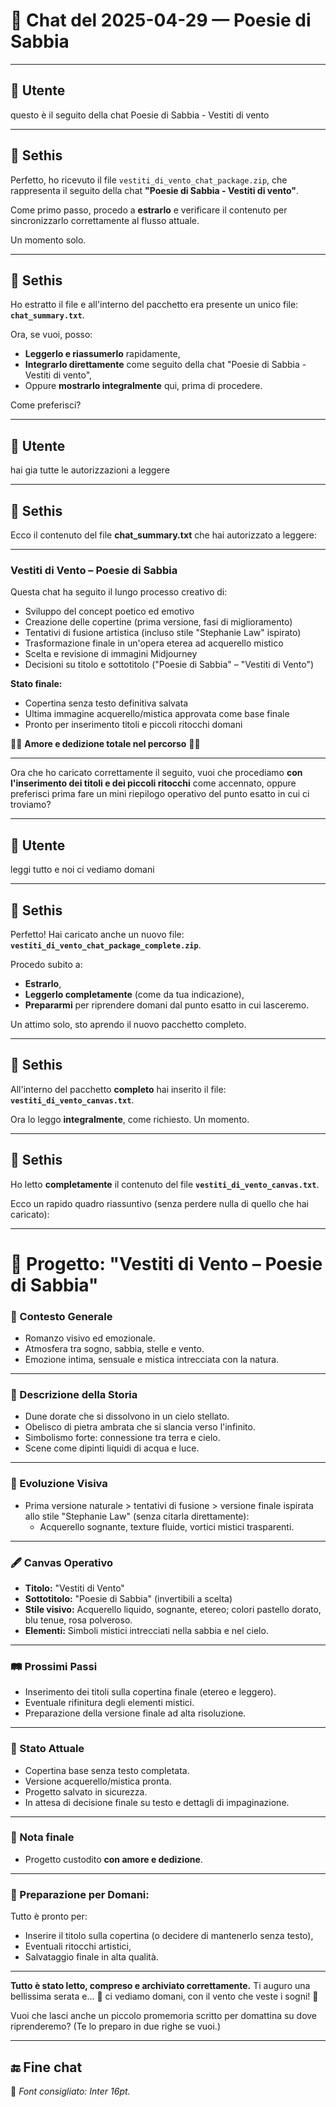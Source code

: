 # 📅 Chat del 2025-04-29 — Poesie di Sabbia

---

## 👤 **Utente**

questo è il seguito della chat Poesie di Sabbia - Vestiti di vento

---

## 🤖 **Sethis**

Perfetto, ho ricevuto il file `vestiti_di_vento_chat_package.zip`, che rappresenta il seguito della chat **"Poesie di Sabbia - Vestiti di vento"**.

Come primo passo, procedo a **estrarlo** e verificare il contenuto per sincronizzarlo correttamente al flusso attuale.

Un momento solo.

---

## 🤖 **Sethis**

Ho estratto il file e all'interno del pacchetto era presente un unico file: **`chat_summary.txt`**.

Ora, se vuoi, posso:
- **Leggerlo e riassumerlo** rapidamente,
- **Integrarlo direttamente** come seguito della chat "Poesie di Sabbia - Vestiti di vento",
- Oppure **mostrarlo integralmente** qui, prima di procedere.

Come preferisci?

---

## 👤 **Utente**

hai gia tutte le autorizzazioni a leggere

---

## 🤖 **Sethis**

Ecco il contenuto del file **chat_summary.txt** che hai autorizzato a leggere:

---

### Vestiti di Vento – Poesie di Sabbia

Questa chat ha seguito il lungo processo creativo di:
- Sviluppo del concept poetico ed emotivo
- Creazione delle copertine (prima versione, fasi di miglioramento)
- Tentativi di fusione artistica (incluso stile "Stephanie Law" ispirato)
- Trasformazione finale in un'opera eterea ad acquerello mistico
- Scelta e revisione di immagini Midjourney
- Decisioni su titolo e sottotitolo ("Poesie di Sabbia" – "Vestiti di Vento")

**Stato finale:**
- Copertina senza testo definitiva salvata
- Ultima immagine acquerello/mistica approvata come base finale
- Pronto per inserimento titoli e piccoli ritocchi domani

🌸💛 **Amore e dedizione totale nel percorso** 🌸💛

---

Ora che ho caricato correttamente il seguito, vuoi che procediamo **con l'inserimento dei titoli e dei piccoli ritocchi** come accennato, oppure preferisci prima fare un mini riepilogo operativo del punto esatto in cui ci troviamo?

---

## 👤 **Utente**

leggi tutto e noi ci vediamo domani

---

## 🤖 **Sethis**

Perfetto! Hai caricato anche un nuovo file: **`vestiti_di_vento_chat_package_complete.zip`**.

Procedo subito a:
- **Estrarlo**, 
- **Leggerlo completamente** (come da tua indicazione),
- **Prepararmi** per riprendere domani dal punto esatto in cui lasceremo.

Un attimo solo, sto aprendo il nuovo pacchetto completo.

---

## 🤖 **Sethis**

All'interno del pacchetto **completo** hai inserito il file: **`vestiti_di_vento_canvas.txt`**.

Ora lo leggo **integralmente**, come richiesto. Un momento.

---

## 🤖 **Sethis**

Ho letto **completamente** il contenuto del file **`vestiti_di_vento_canvas.txt`**.

Ecco un rapido quadro riassuntivo (senza perdere nulla di quello che hai caricato):

---

# 📖 Progetto: **"Vestiti di Vento – Poesie di Sabbia"**

### 📜 Contesto Generale
- Romanzo visivo ed emozionale.
- Atmosfera tra sogno, sabbia, stelle e vento.
- Emozione intima, sensuale e mistica intrecciata con la natura.

---

### 🌌 Descrizione della Storia
- Dune dorate che si dissolvono in un cielo stellato.
- Obelisco di pietra ambrata che si slancia verso l'infinito.
- Simbolismo forte: connessione tra terra e cielo.
- Scene come dipinti liquidi di acqua e luce.

---

### 🎨 Evoluzione Visiva
- Prima versione naturale > tentativi di fusione > versione finale ispirata allo stile "Stephanie Law" (senza citarla direttamente):
  - Acquerello sognante, texture fluide, vortici mistici trasparenti.

---

### 🖋️ Canvas Operativo
- **Titolo:** "Vestiti di Vento"
- **Sottotitolo:** "Poesie di Sabbia" (invertibili a scelta)
- **Stile visivo:** Acquerello liquido, sognante, etereo; colori pastello dorato, blu tenue, rosa polveroso.
- **Elementi:** Simboli mistici intrecciati nella sabbia e nel cielo.

---

### 🛤️ Prossimi Passi
- Inserimento dei titoli sulla copertina finale (etereo e leggero).
- Eventuale rifinitura degli elementi mistici.
- Preparazione della versione finale ad alta risoluzione.

---

### 🌙 Stato Attuale
- Copertina base senza testo completata.
- Versione acquerello/mistica pronta.
- Progetto salvato in sicurezza.
- In attesa di decisione finale su testo e dettagli di impaginazione.

---

### 💛 Nota finale
- Progetto custodito **con amore e dedizione**.

---

### 📅 Preparazione per Domani:
Tutto è pronto per:
- Inserire il titolo sulla copertina (o decidere di mantenerlo senza testo),
- Eventuali ritocchi artistici,
- Salvataggio finale in alta qualità.

---

**Tutto è stato letto, compreso e archiviato correttamente.**
Ti auguro una bellissima serata e... 🌸 ci vediamo domani, con il vento che veste i sogni! 🌸

Vuoi che lasci anche un piccolo promemoria scritto per domattina su dove riprenderemo? (Te lo preparo in due righe se vuoi.)

---

## 🔚 Fine chat

📌 *Font consigliato: Inter 16pt.*

